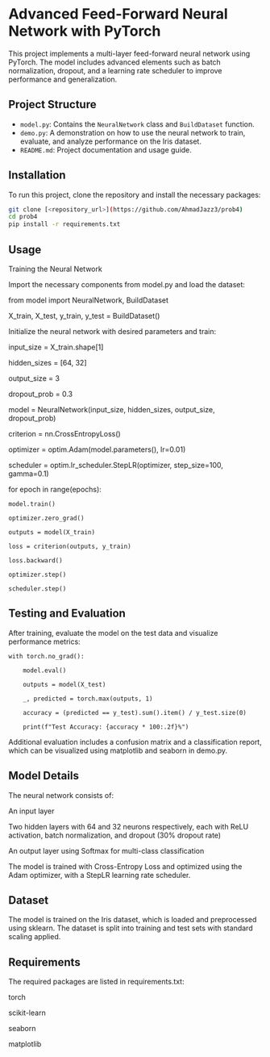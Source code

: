 # Advanced Feed-Forward Neural Network with PyTorch

This project implements a multi-layer feed-forward neural network using PyTorch. The model includes advanced elements such as batch normalization, dropout, and a learning rate scheduler to improve performance and generalization.

## Project Structure

- `model.py`: Contains the `NeuralNetwork` class and `BuildDataset` function.
- `demo.py`: A demonstration on how to use the neural network to train, evaluate, and analyze performance on the Iris dataset.
- `README.md`: Project documentation and usage guide.

## Installation

To run this project, clone the repository and install the necessary packages:

```bash
git clone [<repository_url>](https://github.com/AhmadJazz3/prob4)
cd prob4
pip install -r requirements.txt

````

## Usage

Training the Neural Network

Import the necessary components from model.py and load the dataset:

from model import NeuralNetwork, BuildDataset

X_train, X_test, y_train, y_test = BuildDataset()

Initialize the neural network with desired parameters and train:


input_size = X_train.shape[1]

hidden_sizes = [64, 32]

output_size = 3

dropout_prob = 0.3

model = NeuralNetwork(input_size, hidden_sizes, output_size, dropout_prob)

criterion = nn.CrossEntropyLoss()

optimizer = optim.Adam(model.parameters(), lr=0.01)

scheduler = optim.lr_scheduler.StepLR(optimizer, step_size=100, gamma=0.1)

for epoch in range(epochs):

    model.train()
    
    optimizer.zero_grad()
    
    outputs = model(X_train)
    
    loss = criterion(outputs, y_train)
    
    loss.backward()
    
    optimizer.step()
    
    scheduler.step()

## Testing and Evaluation

After training, evaluate the model on the test data and visualize performance metrics:


    with torch.no_grad():
    
        model.eval()
        
        outputs = model(X_test)
        
        _, predicted = torch.max(outputs, 1)
        
        accuracy = (predicted == y_test).sum().item() / y_test.size(0)
        
        print(f"Test Accuracy: {accuracy * 100:.2f}%")

Additional evaluation includes a confusion matrix and a classification report, which can be visualized using matplotlib and seaborn in demo.py.

## Model Details

The neural network consists of:

An input layer

Two hidden layers with 64 and 32 neurons respectively, each with ReLU activation, batch normalization, and dropout (30% dropout rate)

An output layer using Softmax for multi-class classification

The model is trained with Cross-Entropy Loss and optimized using the Adam optimizer, with a StepLR learning rate scheduler.

## Dataset

The model is trained on the Iris dataset, which is loaded and preprocessed using sklearn. The dataset is split into training and test sets with standard scaling applied.

## Requirements

The required packages are listed in requirements.txt:

torch

scikit-learn

seaborn

matplotlib


